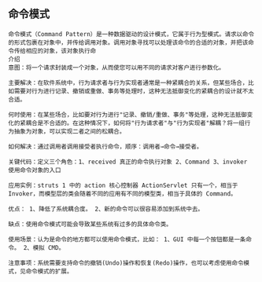 ## 命令模式
    命令模式（Command Pattern）是一种数据驱动的设计模式，它属于行为型模式。请求以命令的形式包裹在对象中，并传给调用对象。调用对象寻找可以处理该命令的合适的对象，并把该命令传给相应的对象，该对象执行命
    介绍
    意图：将一个请求封装成一个对象，从而使您可以用不同的请求对客户进行参数化。
    
    主要解决：在软件系统中，行为请求者与行为实现者通常是一种紧耦合的关系，但某些场合，比如需要对行为进行记录、撤销或重做、事务等处理时，这种无法抵御变化的紧耦合的设计就不太合适。
    
    何时使用：在某些场合，比如要对行为进行"记录、撤销/重做、事务"等处理，这种无法抵御变化的紧耦合是不合适的。在这种情况下，如何将"行为请求者"与"行为实现者"解耦？将一组行为抽象为对象，可以实现二者之间的松耦合。
    
    如何解决：通过调用者调用接受者执行命令，顺序：调用者→命令→接受者。
    
    关键代码：定义三个角色：1、received 真正的命令执行对象 2、Command 3、invoker 使用命令对象的入口
    
    应用实例：struts 1 中的 action 核心控制器 ActionServlet 只有一个，相当于 Invoker，而模型层的类会随着不同的应用有不同的模型类，相当于具体的 Command。
    
    优点： 1、降低了系统耦合度。 2、新的命令可以很容易添加到系统中去。
    
    缺点：使用命令模式可能会导致某些系统有过多的具体命令类。
    
    使用场景：认为是命令的地方都可以使用命令模式，比如： 1、GUI 中每一个按钮都是一条命令。 2、模拟 CMD。
    
    注意事项：系统需要支持命令的撤销(Undo)操作和恢复(Redo)操作，也可以考虑使用命令模式，见命令模式的扩展。



```

```

